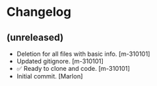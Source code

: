Changelog
=========


(unreleased)
------------
- Deletion for all files with basic info. [m-310101]
- Updated gitignore. [m-310101]
- ✅ Ready to clone and code. [m-310101]
- Initial commit. [Marlon]